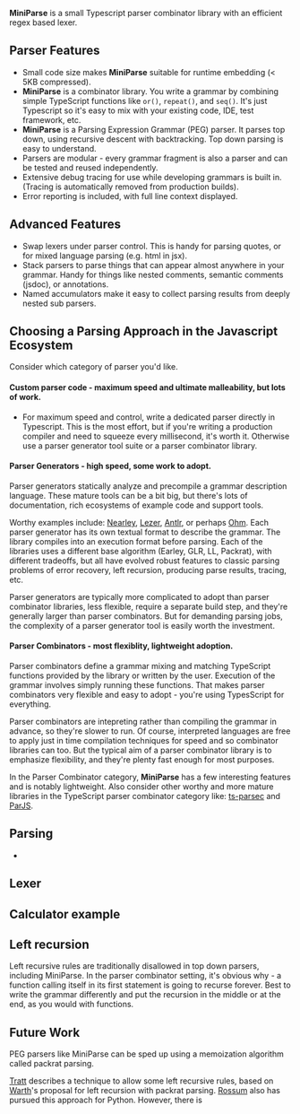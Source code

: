 **MiniParse** is a small Typescript parser combinator library with an efficient regex based lexer.

## Parser Features
* Small code size makes **MiniParse** suitable for runtime embedding (< 5KB compressed).
* **MiniParse** is a combinator library. 
You write a grammar by combining simple TypeScript 
functions like `or()`, `repeat()`, and `seq()`. 
It's just Typescript so it's easy to mix with your existing code,
IDE, test framework, etc.
* **MiniParse** is a Parsing Expression Grammar (PEG) parser. 
It parses top down, using recursive descent with backtracking. 
Top down parsing is easy to understand. 
* Parsers are modular - every grammar fragment is also a parser and can be tested and reused independently.
* Extensive debug tracing for use while developing grammars is built in.
(Tracing is automatically removed from production builds).
* Error reporting is included, with full line context displayed.

## Advanced Features
* Swap lexers under parser control. This is handy for parsing quotes, 
  or for mixed language parsing (e.g. html in jsx).
* Stack parsers to parse things that can appear almost anywhere in your grammar.
  Handy for things like nested comments, semantic comments (jsdoc), or annotations. 
* Named accumulators make it easy to collect parsing results from deeply nested sub parsers.

## Choosing a Parsing Approach in the Javascript Ecosystem
Consider which category of parser you'd like. 

#### Custom parser code - maximum speed and ultimate malleability, but lots of work. 
* For maximum speed and control, write a dedicated parser directly in Typescript.
This is the most effort, but if you're writing a production compiler and need to squeeze
every millisecond, it's worth it. 
Otherwise use a parser generator tool suite or a parser combinator library.

#### Parser Generators - high speed, some work to adopt.
Parser generators statically analyze and precompile a grammar description language.
These mature tools can be a bit big, but there's lots of documentation,
rich ecosystems of example code and support tools.

Worthy examples include:
[Nearley](https://nearley.js.org/), 
[Lezer](https://lezer.codemirror.net/), 
[Antlr](https://www.antlr.org/), 
or perhaps [Ohm](https://ohmjs.org/).
Each parser generator has its own textual format to describe the grammar. The library
compiles into an execution format before parsing. 
Each of the libraries uses a different base algorithm (Earley, GLR, LL, Packrat), 
with different tradeoffs, but all have evolved robust features to classic parsing
problems of error recovery, left recursion, producing parse results, tracing, etc.

Parser generators are typically more complicated to adopt than parser combinator libraries, 
less flexible, require a separate build step, and they're generally larger than parser combinators.
But for demanding parsing jobs, the complexity of a parser generator tool is 
easily worth the investment.

#### Parser Combinators - most flexiblity, lightweight adoption.
Parser combinators define a grammar mixing and matching TypeScript functions 
provided by the library or written by the user. 
Execution of the grammar involves simply running these functions. 
That makes parser combinators very flexible and easy to adopt - you're using
TypesScript for everything.

Parser combinators are intepreting rather than compiling the grammar in advance, 
so they're slower to run. Of course, interpreted languages are free to apply
just in time compilation techniques for speed and so combinator libraries can too. 
But the typical aim of a parser combinator library is to emphasize flexibility,
and they're plenty fast enough for most purposes.

In the Parser Combinator category, **MiniParse** has a few interesting features 
and is notably lightweight.
Also consider other worthy and more mature libraries 
in the TypeScript parser combinator category like:
[ts-parsec](https://github.com/microsoft/ts-parsec) 
and [ParJS](https://github.com/GregRos/parjs).

## Parsing
* 

## Lexer

## Calculator example

## Left recursion
Left recursive rules are traditionally disallowed in top down parsers, including MiniParse. 
In the parser combinator setting, it's obvious why - a function calling itself 
in its first statement is going to recurse forever.
Best to write the grammar differently and put the recursion in the middle or at the end, 
as you would with functions.

## Future Work
PEG parsers like MiniParse can be sped up using a memoization algorithm called packrat parsing.



[Tratt](https://tratt.net/laurie/research/pubs/html/tratt__direct_left_recursive_parsing_expression_grammars/)
describes a technique to allow some left recursive rules, based on 
[Warth](https://tinlizzie.org/VPRIPapers/tr2007002_packrat.pdf)'s proposal for left recursion
with packrat parsing.
[Rossum](https://medium.com/@gvanrossum_83706/left-recursive-peg-grammars-65dab3c580e1) also 
has pursued this approach for Python. 
However, there is 

